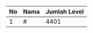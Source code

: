 | No | Nama            | Jumlah Level |
|----|-----------------|--------------|
| 1  | #    |    4401        |
